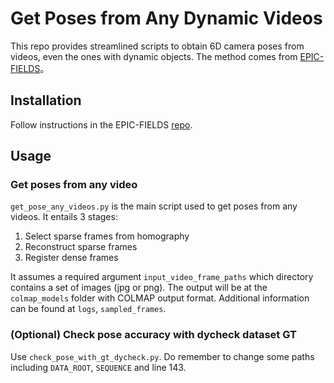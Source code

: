 # Get Poses from Any Dynamic Videos
This repo provides streamlined scripts to obtain 6D camera poses from videos, even the ones with dynamic objects. The method comes from [EPIC-FIELDS](https://epic-kitchens.github.io/epic-fields/)。

## Installation
Follow instructions in the EPIC-FIELDS [repo](https://github.com/epic-kitchens/epic-Fields-code).

## Usage
### Get poses from any video
`get_pose_any_videos.py` is the main script used to get poses from any videos. It entails 3 stages:
1. Select sparse frames from homography
2. Reconstruct sparse frames
3. Register dense frames

It assumes a required argument `input_video_frame_paths` which directory contains a set of images (jpg or png). The output will be at the `colmap_models` folder with COLMAP output format. Additional information can be found at `logs`, `sampled_frames`.

### (Optional) Check pose accuracy with dycheck dataset GT
Use `check_pose_with_gt_dycheck.py`. Do remember to change some paths including `DATA_ROOT`, `SEQUENCE` and line 143.